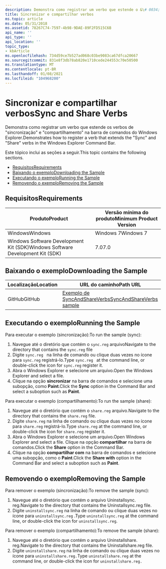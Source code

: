 ```yaml
---
description: Demonstra como registrar um verbo que estende o &\# 0034; Sincronizar&\# 0034; e &\# 0034; Compartilhe&\# 0034; verbos na barra de comandos do Windows Explorer.
title: Sincronizar e compartilhar verbos
ms.topic: article
ms.date: 05/31/2018
ms.assetid: 78267C74-7597-4b98-9DAE-89F2FD515C6B
api_name: ''
api_type: ''
api_location: ''
topic_type:
- kbArticle
ms.openlocfilehash: 734d59ce7b527ad068c03be9083ca67dfca20667
ms.sourcegitcommit: 831e8f3db78ab820e1710cede244553c70e50500
ms.translationtype: MT
ms.contentlocale: pt-BR
ms.lasthandoff: 01/08/2021
ms.locfileid: "104968200"
---
```

# <a name="sync-and-share-verbs"></a><span data-ttu-id="359b8-103">Sincronizar e compartilhar verbos</span><span class="sxs-lookup"><span data-stu-id="359b8-103">Sync and Share Verbs</span></span>

<span data-ttu-id="359b8-104">Demonstra como registrar um verbo que estende os verbos de "sincronização" e "compartilhamento" na barra de comandos do Windows Explorer.</span><span class="sxs-lookup"><span data-stu-id="359b8-104">Demonstrates how to register a verb that extends the "Sync" and "Share" verbs in the Windows Explorer Command Bar.</span></span>

<span data-ttu-id="359b8-105">Este tópico inclui as seções a seguir.</span><span class="sxs-lookup"><span data-stu-id="359b8-105">This topic contains the following sections.</span></span>

-   [<span data-ttu-id="359b8-106">Requisitos</span><span class="sxs-lookup"><span data-stu-id="359b8-106">Requirements</span></span>](#requirements)
-   [<span data-ttu-id="359b8-107">Baixando o exemplo</span><span class="sxs-lookup"><span data-stu-id="359b8-107">Downloading the Sample</span></span>](#downloading-the-sample)
-   [<span data-ttu-id="359b8-108">Executando o exemplo</span><span class="sxs-lookup"><span data-stu-id="359b8-108">Running the Sample</span></span>](#running-the-sample)
-   [<span data-ttu-id="359b8-109">Removendo o exemplo</span><span class="sxs-lookup"><span data-stu-id="359b8-109">Removing the Sample</span></span>](#removing-the-sample)

## <a name="requirements"></a><span data-ttu-id="359b8-110">Requisitos</span><span class="sxs-lookup"><span data-stu-id="359b8-110">Requirements</span></span>



| <span data-ttu-id="359b8-111">Produto</span><span class="sxs-lookup"><span data-stu-id="359b8-111">Product</span></span>                                | <span data-ttu-id="359b8-112">Versão mínima do produto</span><span class="sxs-lookup"><span data-stu-id="359b8-112">Minimum Product Version</span></span> |
|----------------------------------------|-------------------------|
| <span data-ttu-id="359b8-113">Windows</span><span class="sxs-lookup"><span data-stu-id="359b8-113">Windows</span></span>                                | <span data-ttu-id="359b8-114">Windows 7</span><span class="sxs-lookup"><span data-stu-id="359b8-114">Windows 7</span></span>               |
| <span data-ttu-id="359b8-115">Windows Software Development Kit (SDK)</span><span class="sxs-lookup"><span data-stu-id="359b8-115">Windows Software Development Kit (SDK)</span></span> | <span data-ttu-id="359b8-116">7.0</span><span class="sxs-lookup"><span data-stu-id="359b8-116">7.0</span></span>                     |



 

## <a name="downloading-the-sample"></a><span data-ttu-id="359b8-117">Baixando o exemplo</span><span class="sxs-lookup"><span data-stu-id="359b8-117">Downloading the Sample</span></span>

| <span data-ttu-id="359b8-118">Localização</span><span class="sxs-lookup"><span data-stu-id="359b8-118">Location</span></span>      | <span data-ttu-id="359b8-119">URL do caminho</span><span class="sxs-lookup"><span data-stu-id="359b8-119">Path URL</span></span>                                                                                             |
|---------------|------------------------------------------------------------------------------------------------------|
| <span data-ttu-id="359b8-120">GitHub</span><span class="sxs-lookup"><span data-stu-id="359b8-120">GitHub</span></span>  | [<span data-ttu-id="359b8-121">Exemplo de SyncAndShareVerbs</span><span class="sxs-lookup"><span data-stu-id="359b8-121">SyncAndShareVerbs sample</span></span>](https://github.com/microsoft/Windows-classic-samples/tree/master/Samples/Win7Samples/winui/shell/appshellintegration/SyncAndShareVerbs) |

## <a name="running-the-sample"></a><span data-ttu-id="359b8-122">Executando o exemplo</span><span class="sxs-lookup"><span data-stu-id="359b8-122">Running the Sample</span></span>

<span data-ttu-id="359b8-123">Para executar o exemplo (sincronização):</span><span class="sxs-lookup"><span data-stu-id="359b8-123">To run the sample (sync):</span></span>

1.  <span data-ttu-id="359b8-124">Navegue até o diretório que contém o `sync.reg` arquivo</span><span class="sxs-lookup"><span data-stu-id="359b8-124">Navigate to the directory that contains the `sync.reg` file</span></span>
2.  <span data-ttu-id="359b8-125">Digite `sync.reg ` na linha de comando ou clique duas vezes no ícone para `sync.reg` registrá-lo.</span><span class="sxs-lookup"><span data-stu-id="359b8-125">Type `sync.reg ` at the command line, or double-click the icon for `sync.reg` register it.</span></span>
3.  <span data-ttu-id="359b8-126">Abra o Windows Explorer e selecione um arquivo.</span><span class="sxs-lookup"><span data-stu-id="359b8-126">Open the Windows Explorer and select a file.</span></span>
4.  <span data-ttu-id="359b8-127">Clique na opção **sincronizar** na barra de comandos e selecione uma subopção, como **Paint**.</span><span class="sxs-lookup"><span data-stu-id="359b8-127">Click the **Sync** option in the Command Bar and select a suboption such as **Paint**.</span></span>

<span data-ttu-id="359b8-128">Para executar o exemplo (compartilhamento):</span><span class="sxs-lookup"><span data-stu-id="359b8-128">To run the sample (share):</span></span>

1.  <span data-ttu-id="359b8-129">Navegue até o diretório que contém o `share.reg` arquivo.</span><span class="sxs-lookup"><span data-stu-id="359b8-129">Navigate to the directory that contains the `share.reg` file.</span></span>
2.  <span data-ttu-id="359b8-130">Digite `share.reg` na linha de comando ou clique duas vezes no ícone para `share.reg` registrá-lo.</span><span class="sxs-lookup"><span data-stu-id="359b8-130">Type `share.reg` at the command line, or double-click the icon for `share.reg` register it.</span></span>
3.  <span data-ttu-id="359b8-131">Abra o Windows Explorer e selecione um arquivo.</span><span class="sxs-lookup"><span data-stu-id="359b8-131">Open Windows Explorer and select a file.</span></span> <span data-ttu-id="359b8-132">Clique na opção **compartilhar** na barra de comandos.</span><span class="sxs-lookup"><span data-stu-id="359b8-132">Click the **Share** option in the Command Bar.</span></span>
4.  <span data-ttu-id="359b8-133">Clique na opção **compartilhar com** na barra de comandos e selecione uma subopção, como o **Paint**.</span><span class="sxs-lookup"><span data-stu-id="359b8-133">Click the **Share with** option in the Command Bar and select a suboption such as **Paint**.</span></span>

## <a name="removing-the-sample"></a><span data-ttu-id="359b8-134">Removendo o exemplo</span><span class="sxs-lookup"><span data-stu-id="359b8-134">Removing the Sample</span></span>

<span data-ttu-id="359b8-135">Para remover o exemplo (sincronização):</span><span class="sxs-lookup"><span data-stu-id="359b8-135">To remove the sample (sync):</span></span>

1.  <span data-ttu-id="359b8-136">Navegue até o diretório que contém o arquivo Uninstallsync. reg.</span><span class="sxs-lookup"><span data-stu-id="359b8-136">Navigate to the directory that contains the Uninstallsync.reg file.</span></span>
2.  <span data-ttu-id="359b8-137">Digite `uninstallsync.reg` na linha de comando ou clique duas vezes no ícone para `uninstallsync.reg` .</span><span class="sxs-lookup"><span data-stu-id="359b8-137">Type `uninstallsync.reg` at the command line, or double-click the icon for `uninstallsync.reg`.</span></span>

<span data-ttu-id="359b8-138">Para remover o exemplo (compartilhamento):</span><span class="sxs-lookup"><span data-stu-id="359b8-138">To remove the sample (share):</span></span>

1.  <span data-ttu-id="359b8-139">Navegue até o diretório que contém o arquivo Uninstallshare. reg.</span><span class="sxs-lookup"><span data-stu-id="359b8-139">Navigate to the directory that contains the Uninstallshare.reg file.</span></span>
2.  <span data-ttu-id="359b8-140">Digite `uninstallshare.reg` na linha de comando ou clique duas vezes no ícone para `uninstallshare.reg.`</span><span class="sxs-lookup"><span data-stu-id="359b8-140">Type `uninstallshare.reg` at the command line, or double-click the icon for `uninstallshare.reg.`</span></span>

 

 



